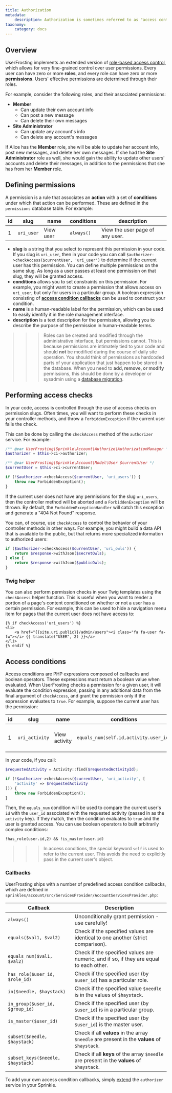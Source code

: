 ```yaml
---
title: Authorization
metadata:
    description: Authorization is sometimes referred to as "access control" or "protecting pages".  UserFrosting implements an extended version of role-based access control that supports procedural conditions on user permissions.
taxonomy:
    category: docs
---
```


## Overview

UserFrosting implements an extended version of [role-based access control](https://en.wikipedia.org/wiki/Role-based_access_control), which allows for very fine-grained control over user permissions.  Every user can have zero or more **roles**, and every role can have zero or more **permissions**.  Users' effective permissions are determined through their roles.

For example, consider the following roles, and their associated permissions:

- **Member**
  - Can update their own account info
  - Can post a new message
  - Can delete their own messages
- **Site Administrator**
  - Can update any account's info
  - Can delete any account's messages
  
If Alice has the **Member** role, she will be able to update her account info, post new messages, and delete her own messages.  If she had the **Site Administrator** role as well, she would gain the ability to update other users' accounts and delete their messages, in addition to the permissions that she has from her **Member** role.

## Defining permissions

A permission is a rule that associates an **action** with a set of **conditions** under which that action can be performed.  These are defined in the `permissions` database table.  For example:

| id | slug | name | conditions | description |
| -- | ---- | ---- | ---------- | ----------- |
| 1  | `uri_user` | View user | `always()` | View the user page of any user. |

- **slug** is a string that you select to represent this permission in your code.  If you slug is `uri_user`, then in your code you can call `$authorizer->checkAccess($currentUser, 'uri_user')` to determine if the current user has this permission.  You can define multiple permissions on the same slug.  As long as a user passes at least one permission on that slug, they will be granted access.
- **conditions** allows you to set constraints on this permission.  For example, you might want to create a permission that allows access on `uri_user`, but only for users in a particular group.  A boolean expression consisting of [**access condition callbacks**](#callbacks) can be used to construct your condition.
- **name** is a human-readable label for the permission, which can be used to easily identify it in the role management interface.
- **description** is a text description for the permission, allowing you to describe the purpose of the permission in human-readable terms.

>>> Roles can be created and modified through the administrative interface, but permissions cannot.  This is because permissions are intimately tied to your code and should **not** be modified during the course of daily site operation.  You should think of permissions as hardcoded parts of your application that just happen to be stored in the database.  When you need to **add, remove, or modify** permissions, this should be done by a developer or sysadmin using a [database migration](/database/extending-the-database).

## Performing access checks

In your code, access is controlled through the use of access checks on permission slugs.  Often times, you will want to perform these checks in your controller methods, and throw a `ForbiddenException` if the current user fails the check.

This can be done by calling the `checkAccess` method of the `authorizer` service.  For example:

```php
/** @var UserFrosting\Sprinkle\Account\Authorize\AuthorizationManager */
$authorizer = $this->ci->authorizer;

/** @var UserFrosting\Sprinkle\Account\Model\User $currentUser */
$currentUser = $this->ci->currentUser;

if (!$authorizer->checkAccess($currentUser, 'uri_users')) {
    throw new ForbiddenException();
}
```

If the current user does not have any permissions for the slug `uri_users`, then the controller method will be aborted and a `ForbiddenException` will be thrown.  By default, the `ForbiddenExceptionHandler` will catch this exception and generate a "404 Not Found" response.

You can, of course, use `checkAccess` to control the behavior of your controller methods in other ways.  For example, you might build a data API that is available to the public, but that returns more specialized information to authorized users:

```php
if ($authorizer->checkAccess($currentUser, 'uri_owls')) {
    return $response->withJson($secretOwls);
} else {
    return $response->withJson($publicOwls);
}
```

### Twig helper

You can also perform permission checks in your Twig templates using the `checkAccess` helper function.  This is useful when you want to render a portion of a page's content conditioned on whether or not a user has a certain permission.  For example, this can be used to hide a navigation menu item for pages that the current user does not have access to:

```twig
{% if checkAccess('uri_users') %}
<li>
    <a href="{{site.uri.public}}/admin/users"><i class="fa fa-user fa-fw"></i> {{ translate("USER", 2) }}</a>
</li>
{% endif %}
```

## Access conditions

Access conditions are PHP expressions composed of callbacks and boolean operators.  These expressions must return a boolean value when evaluated.  When UserFrosting checks a permission for a given user, it will evaluate the condition expression, passing in any additional data from the final argument of `checkAccess`, and grant the permission only if the expression evaluates to `true`.  For example, suppose the current user has the permission:

| id | slug | name | conditions | description |
| -- | ---- | ---- | ---------- | ----------- |
| 1  | `uri_activity` | View activity | `equals_num(self.id,activity.user_id)` | View one of your own activities. |

In your code, if you call:

```php
$requestedActivity = Activity::find($requestedActivityId);

if (!$authorizer->checkAccess($currentUser, 'uri_activity', [
    'activity' => $requestedActivity
])) {
    throw new ForbiddenException();
}
```

Then, the `equals_num` condition will be used to compare the current user's `id` with the `user_id` associated with the requested activity (passed in as the `activity` key).  If they match, then the condition evaluates to `true` and the user is granted access.  You can use boolean operators to built arbitrarily complex conditions:

`!has_role(user.id,2) && !is_master(user.id)`

>>> In access conditions, the special keyword `self` is used to refer to the current user.  This avoids the need to explicitly pass in the current user's object.

### Callbacks

UserFrosting ships with a number of predefined access condition callbacks, which are defined in `sprinkles/account/src/ServicesProvider/AccountServicesProvider.php`:

| Callback                          | Description                                                                                  |
| --------------------------------- | -------------------------------------------------------------------------------------------- |
| `always()`                        | Unconditionally grant permission - use carefully!                                            |
| `equals($val1, $val2)`            | Check if the specified values are identical to one another (strict comparison).              |
| `equals_num($val1, $val2)`        | Check if the specified values are numeric, and if so, if they are equal to each other.       |
| `has_role($user_id, $role_id)`    | Check if the specified user (by `$user_id`) has a particular role.                           |
| `in($needle, $haystack)`          | Check if the specified value `$needle` is in the values of `$haystack`.                      |
| `in_group($user_id, $group_id)`   | Check if the specified user (by `$user_id`) is in a particular group.                        |
| `is_master($user_id)`             | Check if the specified user (by `$user_id`) is the master user.                              |
| `subset($needle, $haystack)`      | Check if all **values** in the array `$needle` are present in the **values** of `$haystack`. |
| `subset_keys($needle, $haystack)` | Check if all **keys** of the array `$needle` are present in the **values** of `$haystack`.   |

To add your own access condition callbacks, simply [extend](/services/extending-services#extending-existing-services) the `authorizer` service in your Sprinkle. 
